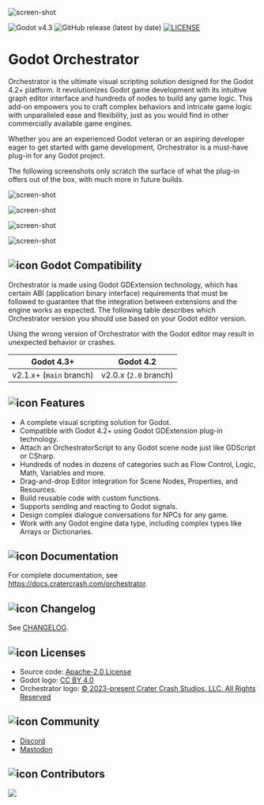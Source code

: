 ![screen-shot](https://cdn.cratercrash.space/utG8NiO3oN8sfXvI2ZZ0zg/2b976034-587b-49a3-eb43-2f6444680e00/public)

![Godot v4.3](https://img.shields.io/badge/Godot-v4.3-%23478cbf?logo=godot-engine&logoColor=white&style=flat-square)
![GitHub release (latest by date)](https://img.shields.io/github/v/release/CraterCrash/godot-orchestrator?&style=flat-square)
[![LICENSE](https://img.shields.io/badge/license-Apache--2.0-blue?logo=apache)](https://github.com/CraterCrash/godot-orchestrator/blob/main/LICENSE)

# Godot Orchestrator

Orchestrator is the ultimate visual scripting solution designed for the Godot 4.2+ platform.
It revolutionizes Godot game development with its intuitive graph editor interface and hundreds of nodes to build any game logic.
This add-on empowers you to craft complex behaviors and intricate game logic with unparalleled ease and flexibility, just as you would find in other commercially available game engines.

Whether you are an experienced Godot veteran or an aspiring developer eager to get started with game development, Orchestrator is a must-have plug-in for any Godot project.

The following screenshots only scratch the surface of what the plug-in offers out of the box, with much more in future builds.

![screen-shot](https://cdn.cratercrash.space/utG8NiO3oN8sfXvI2ZZ0zg/aca99d6d-9685-44bf-87b1-17c2345cac00/public)

![screen-shot](https://cdn.cratercrash.space/utG8NiO3oN8sfXvI2ZZ0zg/9edf6540-8164-45b3-a609-81664dda2100/public)

![screen-shot](https://cdn.cratercrash.space/utG8NiO3oN8sfXvI2ZZ0zg/fc4d84a2-8ab2-4f4a-007d-85cdfcceef00/public)

![screen-shot](https://cdn.cratercrash.space/utG8NiO3oN8sfXvI2ZZ0zg/74f38a8d-8afe-420b-b7e7-db6ef75e9800/public)

## ![icon](https://cdn.cratercrash.space/cdn-cgi/image/width=18/utG8NiO3oN8sfXvI2ZZ0zg/54f147f9-04d3-4ade-3517-59561a590c00/public)  Godot Compatibility

Orchestrator is made using Godot GDExtension technology, which has certain ABI (application binary interface) requirements that must be followed to guarantee that the integration between extensions and the engine works as expected.
The following table describes which Orchestrator version you should use based on your Godot editor version.

Using the wrong version of Orchestrator with the Godot editor may result in unexpected behavior or crashes.

| Godot 4.3+              | Godot 4.2             |
|-------------------------|-----------------------|
| v2.1.x+ (`main` branch) | v2.0.x (`2.0` branch) |

## ![icon](https://cdn.cratercrash.space/cdn-cgi/image/width=18/utG8NiO3oN8sfXvI2ZZ0zg/54f147f9-04d3-4ade-3517-59561a590c00/public) Features

* A complete visual scripting solution for Godot.
* Compatible with Godot 4.2+ using Godot GDExtension plug-in technology.
* Attach an OrchestratorScript to any Godot scene node just like GDScript or CSharp.
* Hundreds of nodes in dozens of categories such as Flow Control, Logic, Math, Variables and more. 
* Drag-and-drop Editor integration for Scene Nodes, Properties, and Resources.
* Build reusable code with custom functions.
* Supports sending and reacting to Godot signals.
* Design complex dialogue conversations for NPCs for any game.
* Work with any Godot engine data type, including complex types like Arrays or Dictionaries.

## ![icon](https://cdn.cratercrash.space/cdn-cgi/image/width=18/utG8NiO3oN8sfXvI2ZZ0zg/54f147f9-04d3-4ade-3517-59561a590c00/public) Documentation

For complete documentation, see https://docs.cratercrash.com/orchestrator.

## ![icon](https://cdn.cratercrash.space/cdn-cgi/image/width=18/utG8NiO3oN8sfXvI2ZZ0zg/54f147f9-04d3-4ade-3517-59561a590c00/public) Changelog

See [CHANGELOG](https://github.com/CraterCrash/godot-orchestrator/blob/main/CHANGELOG.md).

## ![icon](https://cdn.cratercrash.space/cdn-cgi/image/width=18/utG8NiO3oN8sfXvI2ZZ0zg/54f147f9-04d3-4ade-3517-59561a590c00/public) Licenses

- Source code: [Apache-2.0 License](/LICENSE)
- Godot logo: [CC BY 4.0](https://creativecommons.org/licenses/by/4.0/)
- Orchestrator logo: [&copy; 2023-present Crater Crash Studios, LLC. All Rights Reserved](https://www.cratercrash.com/legal/webcn)

## ![icon](https://cdn.cratercrash.space/cdn-cgi/image/width=18/utG8NiO3oN8sfXvI2ZZ0zg/54f147f9-04d3-4ade-3517-59561a590c00/public) Community

- [Discord](https://discord.com/invite/J3UWtzWSkT)
- [Mastodon](https://cratercrash.social/@orchestrator)

## ![icon](https://cdn.cratercrash.space/cdn-cgi/image/width=18/utG8NiO3oN8sfXvI2ZZ0zg/54f147f9-04d3-4ade-3517-59561a590c00/public) Contributors

<a href="https://github.com/CraterCrash/godot-orchestrator/graphs/contributors">
  <img src="https://contributors-img.web.app/image?repo=CraterCrash/godot-orchestrator" />
</a>
